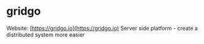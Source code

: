 # gridgo
Website: [https://gridgo.io](https://gridgo.io)
Server side platform - create a distributed system more easier
